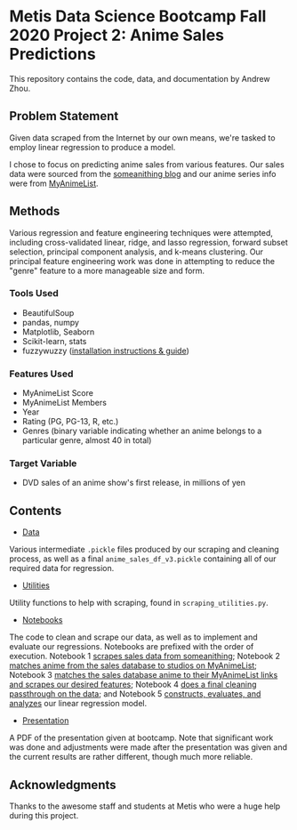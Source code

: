 # Metis Data Science Bootcamp Fall 2020 Project 2: Anime Sales Predictions

This repository contains the code, data, and documentation by Andrew Zhou.

## Problem Statement

Given data scraped from the Internet by our own means, we're tasked to employ linear regression to produce a model.

I chose to focus on predicting anime sales from various features. Our sales data were sourced from the [someanithing blog](https://www.someanithing.com/series-data-quick-view) and our anime series info were from [MyAnimeList](https://myanimelist.net/).

## Methods

Various regression and feature engineering techniques were attempted, including cross-validated linear, ridge, and lasso regression, forward subset selection, principal component analysis, and k-means clustering. Our principal feature engineering work was done in attempting to reduce the "genre" feature to a more manageable size and form.

### Tools Used

* BeautifulSoup
* pandas, numpy
* Matplotlib, Seaborn
* Scikit-learn, stats
* fuzzywuzzy ([installation instructions & guide](https://towardsdatascience.com/how-to-do-fuzzy-matching-in-python-pandas-dataframe-6ce3025834a6))

### Features Used

* MyAnimeList Score
* MyAnimeList Members
* Year
* Rating (PG, PG-13, R, etc.)
* Genres (binary variable indicating whether an anime belongs to a particular genre, almost 40 in total)

### Target Variable

* DVD sales of an anime show's first release, in millions of yen

## Contents

* [Data](data)

Various intermediate `.pickle` files produced by our scraping and cleaning process, as well as a final `anime_sales_df_v3.pickle` containing all of our required data for regression.

* [Utilities](utilities)

Utility functions to help with scraping, found in `scraping_utilities.py`.

* [Notebooks](notebooks)

The code to clean and scrape our data, as well as to implement and evaluate our regressions. Notebooks are prefixed with the order of execution. Notebook 1 [scrapes sales data from someanithing](notebooks/1_scrape_anime_sales.ipynb); Notebook 2 [matches anime from the sales database to studios on MyAnimeList](notebooks/2_match_anime_to_studio.ipynb); Notebook 3 [matches the sales database anime to their MyAnimeList links and scrapes our desired features](notebooks/3_scrape_mal_anime_info.ipynb); Notebook 4 [does a final cleaning passthrough on the data](notebooks/4_final_clean.ipynb); and Notebook 5 [constructs, evaluates, and analyzes](notebooks/5_regression.ipynb) our linear regression model.

* [Presentation](presentation)

A PDF of the presentation given at bootcamp. Note that significant work was done and adjustments were made after the presentation was given and the current results are rather different, though much more reliable.

## Acknowledgments

Thanks to the awesome staff and students at Metis who were a huge help during this project.